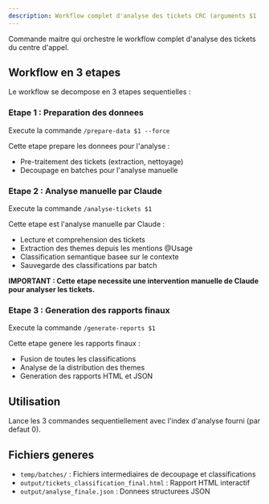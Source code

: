 ```yaml
---
description: Workflow complet d'analyse des tickets CRC (arguments $1 : index de l'analyse)
---
```


Commande maitre qui orchestre le workflow complet d'analyse des tickets du centre d'appel.

## Workflow en 3 etapes

Le workflow se decompose en 3 etapes sequentielles :

### Etape 1 : Preparation des donnees

Execute la commande `/prepare-data $1 --force`

Cette etape prepare les donnees pour l'analyse :
- Pre-traitement des tickets (extraction, nettoyage)
- Decoupage en batches pour l'analyse manuelle

### Etape 2 : Analyse manuelle par Claude

Execute la commande `/analyse-tickets $1`

Cette etape est l'analyse manuelle par Claude :
- Lecture et comprehension des tickets
- Extraction des themes depuis les mentions @Usage
- Classification semantique basee sur le contexte
- Sauvegarde des classifications par batch

**IMPORTANT : Cette etape necessite une intervention manuelle de Claude pour analyser les tickets.**

### Etape 3 : Generation des rapports finaux

Execute la commande `/generate-reports $1`

Cette etape genere les rapports finaux :
- Fusion de toutes les classifications
- Analyse de la distribution des themes
- Generation des rapports HTML et JSON

## Utilisation

Lance les 3 commandes sequentiellement avec l'index d'analyse fourni (par defaut 0).

## Fichiers generes

- `temp/batches/` : Fichiers intermediaires de decoupage et classifications
- `output/tickets_classification_final.html` : Rapport HTML interactif
- `output/analyse_finale.json` : Donnees structurees JSON
